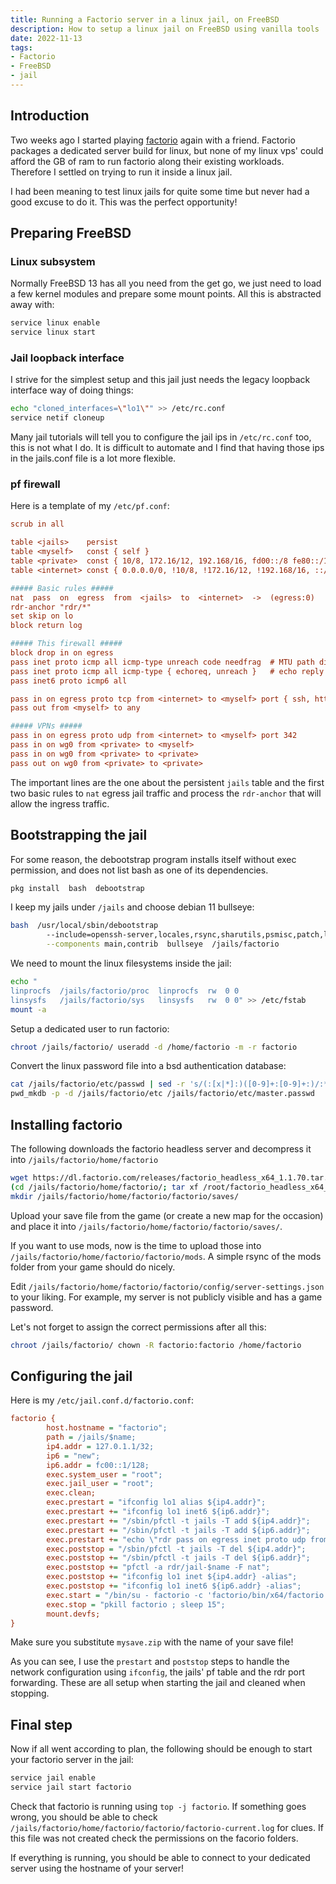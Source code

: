 ```yaml
---
title: Running a Factorio server in a linux jail, on FreeBSD
description: How to setup a linux jail on FreeBSD using vanilla tools
date: 2022-11-13
tags:
- Factorio
- FreeBSD
- jail
---
```


## Introduction

Two weeks ago I started playing [factorio](https://www.factorio.com/) again with a friend. Factorio packages a dedicated server build for linux, but none of my linux vps' could afford the GB of ram to run factorio along their existing workloads. Therefore I settled on trying to run it inside a linux jail.

I had been meaning to test linux jails for quite some time but never had a good excuse to do it. This was the perfect opportunity!

## Preparing FreeBSD

### Linux subsystem

Normally FreeBSD 13 has all you need from the get go, we just need to load a few kernel modules and prepare some mount points. All this is abstracted away with:
```sh
service linux enable
service linux start
```

### Jail loopback interface

I strive for the simplest setup and this jail just needs the legacy loopback interface way of doing things:
```sh
echo "cloned_interfaces=\"lo1\"" >> /etc/rc.conf
service netif cloneup
```

Many jail tutorials will tell you to configure the jail ips in `/etc/rc.conf` too, this is not what I do. It is difficult to automate and I find that having those ips in the jails.conf file is a lot more flexible.

### pf firewall

Here is a template of my `/etc/pf.conf`:
```cfg
scrub in all

table <jails>    persist
table <myself>   const { self }
table <private>  const { 10/8, 172.16/12, 192.168/16, fd00::/8 fe80::/10 }
table <internet> const { 0.0.0.0/0, !10/8, !172.16/12, !192.168/16, ::/0, fe80::/10, !fd00::/8 }

##### Basic rules #####
nat  pass  on  egress  from  <jails>  to  <internet>  ->  (egress:0)
rdr-anchor "rdr/*"
set skip on lo
block return log

##### This firewall #####
block drop in on egress
pass inet proto icmp all icmp-type unreach code needfrag  # MTU path discovery
pass inet proto icmp all icmp-type { echoreq, unreach }   # echo reply
pass inet6 proto icmp6 all

pass in on egress proto tcp from <internet> to <myself> port { ssh, http, https }
pass out from <myself> to any

##### VPNs #####
pass in on egress proto udp from <internet> to <myself> port 342
pass in on wg0 from <private> to <myself>
pass in on wg0 from <private> to <private>
pass out on wg0 from <private> to <private>
```

The important lines are the one about the persistent `jails` table and the first two basic rules to `nat` egress jail traffic and process the `rdr-anchor` that will allow the ingress traffic.

## Bootstrapping the jail

For some reason, the debootstrap program installs itself without exec permission, and does not list bash as one of its dependencies.
```sh
pkg install  bash  debootstrap
```

I keep my jails under `/jails` and choose debian 11 bullseye:
```sh
bash  /usr/local/sbin/debootstrap
        --include=openssh-server,locales,rsync,sharutils,psmisc,patch,less,apt \
        --components main,contrib  bullseye  /jails/factorio
```

We need to mount the linux filesystems inside the jail:
```sh
echo "
linprocfs  /jails/factorio/proc  linprocfs  rw  0 0
linsysfs   /jails/factorio/sys   linsysfs   rw  0 0" >> /etc/fstab
mount -a
```

Setup a dedicated user to run factorio:
```sh
chroot /jails/factorio/ useradd -d /home/factorio -m -r factorio
```

Convert the linux password file into a bsd authentication database:
```sh
cat /jails/factorio/etc/passwd | sed -r 's/(:[x|*]:)([0-9]+:[0-9]+:)/:*:\2:0:0:/g' > /jails/factorio/etc/master.passwd
pwd_mkdb -p -d /jails/factorio/etc /jails/factorio/etc/master.passwd
```

## Installing factorio

The following downloads the factorio headless server and decompress it into `/jails/factorio/home/factorio`
```sh
wget https://dl.factorio.com/releases/factorio_headless_x64_1.1.70.tar.xz
(cd /jails/factorio/home/factorio/; tar xf /root/factorio_headless_x64_1.1.70.tar.xz)
mkdir /jails/factorio/home/factorio/factorio/saves/
```

Upload your save file from the game (or create a new map for the occasion) and place it into `/jails/factorio/home/factorio/factorio/saves/`.

If you want to use mods, now is the time to upload those into `/jails/factorio/home/factorio/factorio/mods`. A simple rsync of the mods folder from your game should do nicely.

Edit `/jails/factorio/home/factorio/factorio/config/server-settings.json` to your liking. For example, my server is not publicly visible and has a game password.

Let's not forget to assign the correct permissions after all this:
```sh
chroot /jails/factorio/ chown -R factorio:factorio /home/factorio
```

## Configuring the jail

Here is my `/etc/jail.conf.d/factorio.conf`:
```cfg
factorio {
        host.hostname = "factorio";
        path = /jails/$name;
        ip4.addr = 127.0.1.1/32;
        ip6 = "new";
        ip6.addr = fc00::1/128;
        exec.system_user = "root";
        exec.jail_user = "root";
        exec.clean;
        exec.prestart = "ifconfig lo1 alias ${ip4.addr}";
        exec.prestart += "ifconfig lo1 inet6 ${ip6.addr}";
        exec.prestart += "/sbin/pfctl -t jails -T add ${ip4.addr}";
        exec.prestart += "/sbin/pfctl -t jails -T add ${ip6.addr}";
        exec.prestart += "echo \"rdr pass on egress inet proto udp from any to port 34197 -> ${ip4.addr}\n  rdr pass on egress inet6 proto udp from any to port 34197 -> ${ip6.addr}\" | pfctl -a rdr/jail-$name -f -";
        exec.poststop = "/sbin/pfctl -t jails -T del ${ip4.addr}";
        exec.poststop += "/sbin/pfctl -t jails -T del ${ip6.addr}";
        exec.poststop += "pfctl -a rdr/jail-$name -F nat";
        exec.poststop += "ifconfig lo1 inet ${ip4.addr} -alias";
        exec.poststop += "ifconfig lo1 inet6 ${ip6.addr} -alias";
        exec.start = "/bin/su - factorio -c 'factorio/bin/x64/factorio --start-server factorio/saves/mysave.zip' &";
        exec.stop = "pkill factorio ; sleep 15";
        mount.devfs;
}
```

Make sure you substitute `mysave.zip` with the name of your save file!

As you can see, I use the `prestart` and `poststop` steps to handle the network configuration using `ifconfig`, the jails' pf table and the rdr port forwarding. These are all setup when starting the jail and cleaned when stopping.

## Final step

Now if all went according to plan, the following should be enough to start your factorio server in the jail:
```sh
service jail enable
service jail start factorio
```

Check that factorio is running using `top -j factorio`. If something goes wrong, you should be able to check `/jails/factorio/home/factorio/factorio/factorio-current.log` for clues. If this file was not created check the permissions on the facorio folders.

If everything is running, you should be able to connect to your dedicated server using the hostname of your server!

